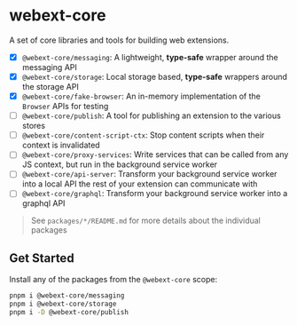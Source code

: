 # webext-core

A set of core libraries and tools for building web extensions.

- [x] `@webext-core/messaging`: A lightweight, **type-safe** wrapper around the messaging API
- [x] `@webext-core/storage`: Local storage based, **type-safe** wrappers around the storage API
- [x] `@webext-core/fake-browser`: An in-memory implementation of the `Browser` APIs for testing
- [ ] `@webext-core/publish`: A tool for publishing an extension to the various stores
- [ ] `@webext-core/content-script-ctx`: Stop content scripts when their context is invalidated
- [ ] `@webext-core/proxy-services`: Write services that can be called from any JS context, but run in the background service worker
- [ ] `@webext-core/api-server`: Transform your background service worker into a local API the rest of your extension can communicate with
- [ ] `@webext-core/graphql`: Transform your background service worker into a graphql API

> See `packages/*/README.md` for more details about the individual packages

## Get Started

Install any of the packages from the `@webext-core` scope:

```bash
pnpm i @webext-core/messaging
pnpm i @webext-core/storage
pnpm i -D @webext-core/publish
```
